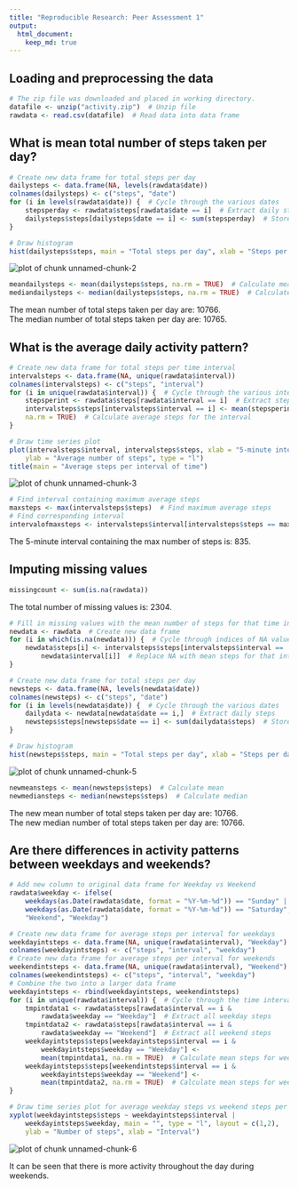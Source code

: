 ```yaml
---
title: "Reproducible Research: Peer Assessment 1"
output: 
  html_document:
    keep_md: true
---
```



## Loading and preprocessing the data

```r
# The zip file was downloaded and placed in working directory.
datafile <- unzip("activity.zip")  # Unzip file
rawdata <- read.csv(datafile)  # Read data into data frame
```

## What is mean total number of steps taken per day?

```r
# Create new data frame for total steps per day
dailysteps <- data.frame(NA, levels(rawdata$date))
colnames(dailysteps) <- c("steps", "date")
for (i in levels(rawdata$date)) {  # Cycle through the various dates
    stepsperday <- rawdata$steps[rawdata$date == i]  # Extract daily steps
    dailysteps$steps[dailysteps$date == i] <- sum(stepsperday)  # Store total
}

# Draw histogram
hist(dailysteps$steps, main = "Total steps per day", xlab = "Steps per day")
```


![plot of chunk unnamed-chunk-2](figure/unnamed-chunk-2-1.png) 

```r
meandailysteps <- mean(dailysteps$steps, na.rm = TRUE)  # Calculate mean
mediandailysteps <- median(dailysteps$steps, na.rm = TRUE)  # Calculate median
```
The mean number of total steps taken per day are: 
    10766.  
The median number of total steps taken per day are: 10765.

## What is the average daily activity pattern?

```r
# Create new data frame for total steps per time interval
intervalsteps <- data.frame(NA, unique(rawdata$interval))
colnames(intervalsteps) <- c("steps", "interval")
for (i in unique(rawdata$interval)) {  # Cycle through the various intervals
    stepsperint <- rawdata$steps[rawdata$interval == i]  # Extract steps
    intervalsteps$steps[intervalsteps$interval == i] <- mean(stepsperint,
    na.rm = TRUE)  # Calculate average steps for the interval
}

# Draw time series plot
plot(intervalsteps$interval, intervalsteps$steps, xlab = "5-minute interval",
    ylab = "Average number of steps", type = "l")
title(main = "Average steps per interval of time")
```


![plot of chunk unnamed-chunk-3](figure/unnamed-chunk-3-1.png) 

```r
# Find interval containing maximum average steps
maxsteps <- max(intervalsteps$steps)  # Find maximum average steps
# Find corresponding interval
intervalofmaxsteps <- intervalsteps$interval[intervalsteps$steps == maxsteps]
```
The 5-minute interval containing the max number of steps is: 
    835.

## Imputing missing values

```r
missingcount <- sum(is.na(rawdata))
```
The total number of missing values is: 2304.


```r
# Fill in missing values with the mean number of steps for that time interval.
newdata <- rawdata  # Create new data frame
for (i in which(is.na(newdata))) {  # Cycle through indices of NA values
    newdata$steps[i] <- intervalsteps$steps[intervalsteps$interval == 
        newdata$interval[i]]  # Replace NA with mean steps for that interval
}

# Create new data frame for total steps per day
newsteps <- data.frame(NA, levels(newdata$date))
colnames(newsteps) <- c("steps", "date")
for (i in levels(newdata$date)) {  # Cycle through the various dates
    dailydata <- newdata[newdata$date == i,]  # Extract daily steps
    newsteps$steps[newsteps$date == i] <- sum(dailydata$steps)  # Store total
}

# Draw histogram
hist(newsteps$steps, main = "Total steps per day", xlab = "Steps per day")
```


![plot of chunk unnamed-chunk-5](figure/unnamed-chunk-5-1.png) 

```r
newmeansteps <- mean(newsteps$steps)  # Calculate mean
newmediansteps <- median(newsteps$steps)  # Calculate median
```
The new mean number of total steps taken per day are: 
    10766.  
The new median number of total steps taken per day are:
    10766.

## Are there differences in activity patterns between weekdays and weekends?

```r
# Add new column to original data frame for Weekday vs Weekend
rawdata$weekday <- ifelse(
    weekdays(as.Date(rawdata$date, format = "%Y-%m-%d")) == "Sunday" | 
    weekdays(as.Date(rawdata$date, format = "%Y-%m-%d")) == "Saturday",
    "Weekend", "Weekday")

# Create new data frame for average steps per interval for weekdays
weekdayintsteps <- data.frame(NA, unique(rawdata$interval), "Weekday")
colnames(weekdayintsteps) <- c("steps", "interval", "weekday")
# Create new data frame for average steps per interval for weekends
weekendintsteps <- data.frame(NA, unique(rawdata$interval), "Weekend")
colnames(weekendintsteps) <- c("steps", "interval", "weekday")
# Combine the two into a larger data frame
weekdayintsteps <- rbind(weekdayintsteps, weekendintsteps)
for (i in unique(rawdata$interval)) {  # Cycle through the time intervals
    tmpintdata1 <- rawdata$steps[rawdata$interval == i & 
        rawdata$weekday == "Weekday"]  # Extract all weekday steps
    tmpintdata2 <- rawdata$steps[rawdata$interval == i & 
        rawdata$weekday == "Weekend"]  # Extract all weekend steps
    weekdayintsteps$steps[weekdayintsteps$interval == i & 
        weekdayintsteps$weekday == "Weekday"] <- 
        mean(tmpintdata1, na.rm = TRUE)  # Calculate mean steps for weekdays
    weekdayintsteps$steps[weekendintsteps$interval == i & 
        weekdayintsteps$weekday == "Weekend"] <- 
        mean(tmpintdata2, na.rm = TRUE)  # Calculate mean steps for weekends
}

# Draw time series plot for average weekday steps vs weekend steps per interval
xyplot(weekdayintsteps$steps ~ weekdayintsteps$interval | 
    weekdayintsteps$weekday, main = "", type = "l", layout = c(1,2),
    ylab = "Number of steps", xlab = "Interval")
```


![plot of chunk unnamed-chunk-6](figure/unnamed-chunk-6-1.png) 
  
It can be seen that there is more activity throughout the day during weekends.
